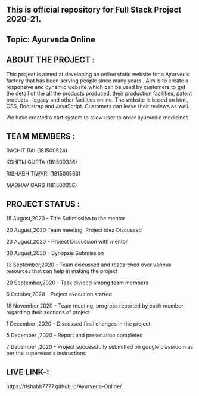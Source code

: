 <h2>This is official repository for Full Stack Project 2020-21. </h2>

<h2>Topic: Ayurveda Online </h2> 

<h2>ABOUT THE PROJECT : </h2>
This project is aimed at developing an online static website for a Ayurvedic factory that has been serving people since many years . Aim is to create a responsive and dynamic website which can be used by customers to get the detail of the all the products produced, their production facilities, patent products , legacy and other facilities online. The website is based on html, CSS, Bootstrap and JavaScript. Customers can leave their reviews as well.

We have created a cart system to allow user to order ayurvedic medicines.

<h2>TEAM MEMBERS : </h2>
RACHIT RAI (181500524)

KSHITIJ GUPTA (181500336)

RISHABH TIWARI (181500566)

MADHAV GARG (181500356)

<h2> PROJECT STATUS : </h2>
  
15 August,2020 - Title Submission to the mentor

20 August,2020 Team meeting, Project idea Discussed

23 August,2020 - Project Discussion with mentor

30 August,2020 - Synopsis Submission

13 September,2020 - Team discussed and researched over various resources that can help in making the project

20 September,2020 - Task divided among team members

6 October,2020 - Project execution started

18 November,2020 - Team meeting, progress reported by each member regarding their sections of project

1 December ,2020 - Discussed final changes in the project

5 December ,2020 - Report and presenation completed

7 December ,2020 - Project successfully submitted on google classroom as per the supervisor's instructions

<h2>LIVE LINK-: </h2>
https://rishabh7777.github.io/Ayurveda-Online/


